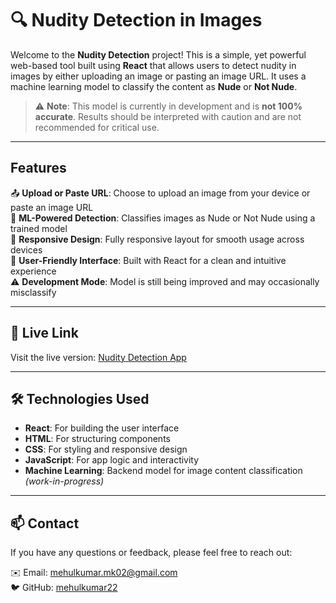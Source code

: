 # 🔍 Nudity Detection in Images

Welcome to the **Nudity Detection** project! This is a simple, yet powerful web-based tool built using **React** that allows users to detect nudity in images by either uploading an image or pasting an image URL. It uses a machine learning model to classify the content as **Nude** or **Not Nude**.

> ⚠️ **Note**: This model is currently in development and is **not 100% accurate**. Results should be interpreted with caution and are not recommended for critical use.

---

## Features

📤 **Upload or Paste URL**: Choose to upload an image from your device or paste an image URL  
🧠 **ML-Powered Detection**: Classifies images as Nude or Not Nude using a trained model  
📱 **Responsive Design**: Fully responsive layout for smooth usage across devices  
🎨 **User-Friendly Interface**: Built with React for a clean and intuitive experience  
⚠️ **Development Mode**: Model is still being improved and may occasionally misclassify

---

## 🔗 Live Link

Visit the live version: [Nudity Detection App](https://nudity-detection.vercel.app/)

---

## 🛠️ Technologies Used

- **React**: For building the user interface  
- **HTML**: For structuring components  
- **CSS**: For styling and responsive design  
- **JavaScript**: For app logic and interactivity  
- **Machine Learning**: Backend model for image content classification *(work-in-progress)*

---

## 📫 Contact

If you have any questions or feedback, please feel free to reach out:

✉️ Email: [mehulkumar.mk02@gmail.com](mailto:mehulkumar.mk02@gmail.com)  
🐦 GitHub: [mehulkumar22](https://github.com/mehulkumar22)
